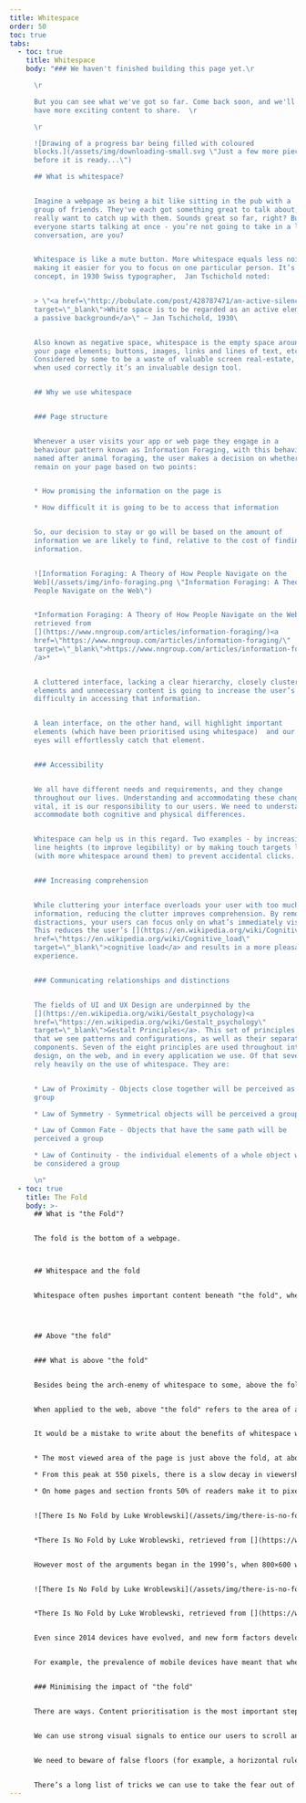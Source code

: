 ```yaml
---
title: Whitespace
order: 50
toc: true
tabs:
  - toc: true
    title: Whitespace
    body: "### We haven't finished building this page yet.\r

      \r

      But you can see what we've got so far. Come back soon, and we'll
      have more exciting content to share.  \r

      \r

      ![Drawing of a progress bar being filled with coloured
      blocks.](/assets/img/downloading-small.svg \"Just a few more pieces to go
      before it is ready...\")

      ## What is whitespace?


      Imagine a webpage as being a bit like sitting in the pub with a
      group of friends. They've each got something great to talk about, and you
      really want to catch up with them. Sounds great so far, right? But, if
      everyone starts talking at once - you’re not going to take in a lot of the
      conversation, are you?


      Whitespace is like a mute button. More whitespace equals less noise,
      making it easier for you to focus on one particular person. It’s not a new
      concept, in 1930 Swiss typographer,  Jan Tschichold noted:


      > \"<a href=\"http://bobulate.com/post/428787471/an-active-silence\"
      target=\"_blank\">White space is to be regarded as an active element, not
      a passive background</a>\" – Jan Tschichold, 1930\ 


      Also known as negative space, whitespace is the empty space around
      your page elements; buttons, images, links and lines of text, etc.
      Considered by some to be a waste of valuable screen real-estate, however,
      when used correctly it’s an invaluable design tool.


      ## Why we use whitespace


      ### Page structure


      Whenever a user visits your app or web page they engage in a
      behaviour pattern known as Information Foraging, with this behaviour,
      named after animal foraging, the user makes a decision on whether to
      remain on your page based on two points:


      * How promising the information on the page is

      * How difficult it is going to be to access that information


      So, our decision to stay or go will be based on the amount of
      information we are likely to find, relative to the cost of finding that
      information.


      ![Information Foraging: A Theory of How People Navigate on the
      Web](/assets/img/info-foraging.png \"Information Foraging: A Theory of How
      People Navigate on the Web\")


      *Information Foraging: A Theory of How People Navigate on the Web,
      retrieved from
      [](https://www.nngroup.com/articles/information-foraging/)<a
      href=\"https://www.nngroup.com/articles/information-foraging/\"
      target=\"_blank\">https://www.nngroup.com/articles/information-foraging/<\
      /a>*


      A cluttered interface, lacking a clear hierarchy, closely clustered
      elements and unnecessary content is going to increase the user’s
      difficulty in accessing that information.


      A lean interface, on the other hand, will highlight important
      elements (which have been prioritised using whitespace)  and our users'
      eyes will effortlessly catch that element.


      ### Accessibility


      We all have different needs and requirements, and they change
      throughout our lives. Understanding and accommodating these changes are
      vital, it is our responsibility to our users. We need to understand and
      accommodate both cognitive and physical differences.


      Whitespace can help us in this regard. Two examples - by increasing
      line heights (to improve legibility) or by making touch targets larger
      (with more whitespace around them) to prevent accidental clicks.


      ### Increasing comprehension


      While cluttering your interface overloads your user with too much
      information, reducing the clutter improves comprehension. By removing
      distractions, your users can focus only on what’s immediately visible.
      This reduces the user’s [](https://en.wikipedia.org/wiki/Cognitive_load)<a
      href=\"https://en.wikipedia.org/wiki/Cognitive_load\"
      target=\"_blank\">cognitive load</a> and results in a more pleasant user
      experience.


      ### Communicating relationships and distinctions


      The fields of UI and UX Design are underpinned by the
      [](https://en.wikipedia.org/wiki/Gestalt_psychology)<a
      href=\"https://en.wikipedia.org/wiki/Gestalt_psychology\"
      target=\"_blank\">Gestalt Principles</a>. This set of principles implies
      that we see patterns and configurations, as well as their separate
      components. Seven of the eight principles are used throughout interface
      design, on the web, and in every application we use. Of that seven, four
      rely heavily on the use of whitespace. They are:


      * Law of Proximity - Objects close together will be perceived as a
      group

      * Law of Symmetry - Symmetrical objects will be perceived a group

      * Law of Common Fate - Objects that have the same path will be
      perceived a group

      * Law of Continuity - the individual elements of a whole object will
      be considered a group

      \n"
  - toc: true
    title: The Fold
    body: >-
      ## What is "the Fold"?


      The fold is the bottom of a webpage. 



      ## Whitespace and the fold


      Whitespace often pushes important content beneath "the fold", where your users can't see it and potentially miss it completely. From a user experience perspective this isn't ideal. It's a bit like sitting in the pub with a group of friends.  So, can whitespace and "the fold" live together in harmony?




      ## Above "the fold"


      ### What is above "the fold"


      Besides being the arch-enemy of whitespace to some, above the fold is a term which originated in the newspaper print industry. On a newspaper the most important headlines in that day’s publication are prioritised on the front page, above the line where newspapers are traditionally folded.


      When applied to the web, above "the fold" refers to the area of a webpage which is visible when the page first loads, the viewport, below the fold is the area the user will need to scroll to, to view.


      It would be a mistake to write about the benefits of whitespace without considering the importance of above "the fold", after all it’s probably the most frequently used argument against the use of whitespace. It’s also a valid argument, when we consider that:


      * The most viewed area of the page is just above the fold, at about 550 pixels, with just over 80% viewership

      * From this peak at 550 pixels, there is a slow decay in viewership. About 50% of readers see 1500 pixels down the page on content pages

      * On home pages and section fronts 50% of readers make it to pixel 1000


      ![There Is No Fold by Luke Wroblewski](/assets/img/there-is-no-fold-1.png "There Is No Fold by Luke Wroblewski")


      *There Is No Fold by Luke Wroblewski, retrieved from [](https://www.lukew.com/ff/entry.asp?1946)<a href="https://www.lukew.com/ff/entry.asp?1946" target="_blank">https://www.lukew.com/ff/entry.asp?1946</a>*


      However most of the arguments began in the 1990’s, when 800×600 was the most prevalent screen resolution, having had a [](https://www.w3schools.com/browsers/browsers_display.asp)<a href="https://www.w3schools.com/browsers/browsers_display.asp" target="_blank">market share of 76% in 2000</a>. Let’s fast-forward to December 2014 and the fold is looking decidedly different, with 3,997 devices, over 6 months to one website showing:


      ![There Is No Fold by Luke Wroblewski](/assets/img/there-is-no-fold-2.png "There Is No Fold by Luke Wroblewski")


      *There Is No Fold by Luke Wroblewski, retrieved from [](https://www.lukew.com/ff/entry.asp?1946)<a href="https://www.lukew.com/ff/entry.asp?1946" target="_blank">https://www.lukew.com/ff/entry.asp?1946</a>*


      Even since 2014 devices have evolved, and new form factors developed, however user behaviour and navigation methods have also evolved.


      For example, the prevalence of mobile devices have meant that when we now scroll, it’s a passive, subconscious behaviour, requiring less cognitive input. This evolution has allowed some of the world’s most popular web destinations, including Facebook, Instagram, Twitter, Pinterest, and Google, to display the majority of their content below the fold, in a never-ending waterfall of compulsive content.


      ### Minimising the impact of "the fold"


      There are ways. Content prioritisation is the most important step we can take, our Call to Action (CTA) should be above "the fold", our key business and user goals should be above "the fold".


      We can use strong visual signals to entice our users to scroll and discover content below "the fold".


      We need to beware of false floors (for example, a horizontal rule at the bottom of the viewport which might be misinterpreted as the end of the page).


      There’s a long list of tricks we can use to take the fear out of "the fold" and if we follow these simple steps whitespace and "the fold" can finally live together, happily ever after.
---
```


